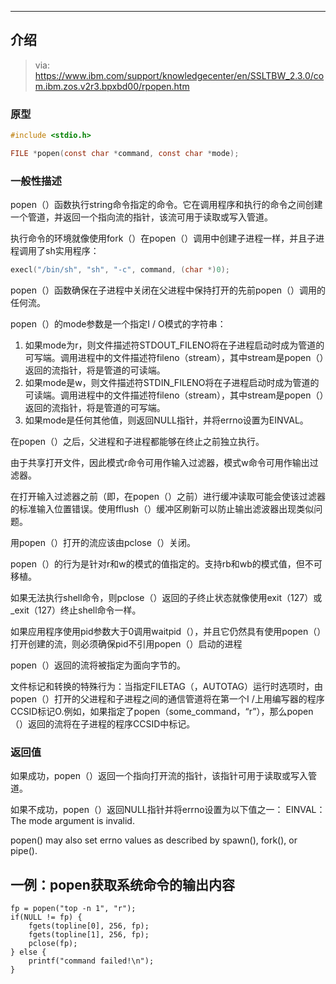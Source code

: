

---



## 介绍

> via: https://www.ibm.com/support/knowledgecenter/en/SSLTBW_2.3.0/com.ibm.zos.v2r3.bpxbd00/rpopen.htm

### 原型

```c
#include <stdio.h>

FILE *popen(const char *command, const char *mode);
```

### 一般性描述

popen（）函数执行string命令指定的命令。它在调用程序和执行的命令之间创建一个管道，并返回一个指向流的指针，该流可用于读取或写入管道。

执行命令的环境就像使用fork（）在popen（）调用中创建子进程一样，并且子进程调用了sh实用程序：

```c
execl("/bin/sh", "sh", "-c", command, (char *)0);
```

popen（）函数确保在子进程中关闭在父进程中保持打开的先前popen（）调用的任何流。

popen（）的mode参数是一个指定I / O模式的字符串： 

1. 如果mode为r，则文件描述符STDOUT_FILENO将在子进程启动时成为管道的可写端。调用进程中的文件描述符fileno（stream），其中stream是popen（）返回的流指针，将是管道的可读端。 
2. 如果mode是w，则文件描述符STDIN_FILENO将在子进程启动时成为管道的可读端。调用进程中的文件描述符fileno（stream），其中stream是popen（）返回的流指针，将是管道的可写端。 
3. 如果mode是任何其他值，则返回NULL指针，并将errno设置为EINVAL。

在popen（）之后，父进程和子进程都能够在终止之前独立执行。

由于共享打开文件，因此模式r命令可用作输入过滤器，模式w命令可用作输出过滤器。

在打开输入过滤器之前（即，在popen（）之前）进行缓冲读取可能会使该过滤器的标准输入位置错误。使用fflush（）缓冲区刷新可以防止输出滤波器出现类似问题。

用popen（）打开的流应该由pclose（）关闭。

popen（）的行为是针对r和w的模式的值指定的。支持rb和wb的模式值，但不可移植。

如果无法执行shell命令，则pclose（）返回的子终止状态就像使用exit（127）或_exit（127）终止shell命令一样。

如果应用程序使用pid参数大于0调用waitpid（），并且它仍然具有使用popen（）打开创建的流，则必须确保pid不引用popen（）启动的进程

popen（）返回的流将被指定为面向字节的。

文件标记和转换的特殊行为：当指定FILETAG（，AUTOTAG）运行时选项时，由popen（）打开的父进程和子进程之间的通信管道将在第一个I /上用编写器的程序CCSID标记O.例如，如果指定了popen（some_command，“r”），那么popen（）返回的流将在子进程的程序CCSID中标记。


### 返回值

如果成功，popen（）返回一个指向打开流的指针，该指针可用于读取或写入管道。

如果不成功，popen（）返回NULL指针并将errno设置为以下值之一：
EINVAL：The mode argument is invalid.

popen() may also set errno values as described by spawn(), fork(), or pipe().



## 一例：popen获取系统命令的输出内容



```
fp = popen("top -n 1", "r");
if(NULL != fp) {
    fgets(topline[0], 256, fp);
    fgets(topline[1], 256, fp);
	pclose(fp);
} else {
    printf("command failed!\n");
}

```



